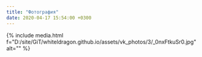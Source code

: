 ```yaml
---
title: "Фотография"
date: 2020-04-17 15:54:00 +0300
---
```



{% include media.html f="D:/site/GiT/whiteldragon.github.io/assets/vk_photos/3/_0nxFtkuSr0.jpg" alt="" %}
